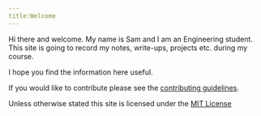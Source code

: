 ```yaml
---
title:Welcome
---
```

Hi there and welcome. My name is Sam and I am an Engineering student. This site is going to record my notes, write-ups, projects etc. during my course.

I hope you find the information here useful.

If you would like to contribute please see the [contributing guidelines](../contributing).

Unless otherwise stated this site is licensed under the [MIT License](../license)